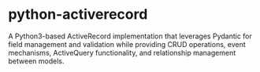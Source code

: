 # python-activerecord
A Python3-based ActiveRecord implementation that leverages Pydantic for field management and validation while providing CRUD operations, event mechanisms, ActiveQuery functionality, and relationship management between models.
